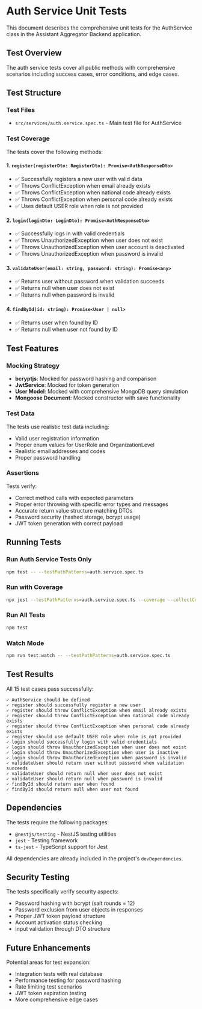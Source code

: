 # Auth Service Unit Tests

This document describes the comprehensive unit tests for the AuthService class in the Assistant Aggregator Backend application.

## Test Overview

The auth service tests cover all public methods with comprehensive scenarios including success cases, error conditions, and edge cases.

## Test Structure

### Test Files
- `src/services/auth.service.spec.ts` - Main test file for AuthService

### Test Coverage

The tests cover the following methods:

#### 1. `register(registerDto: RegisterDto): Promise<AuthResponseDto>`
- ✅ Successfully registers a new user with valid data
- ✅ Throws ConflictException when email already exists
- ✅ Throws ConflictException when national code already exists  
- ✅ Throws ConflictException when personal code already exists
- ✅ Uses default USER role when role is not provided

#### 2. `login(loginDto: LoginDto): Promise<AuthResponseDto>`
- ✅ Successfully logs in with valid credentials
- ✅ Throws UnauthorizedException when user does not exist
- ✅ Throws UnauthorizedException when user account is deactivated
- ✅ Throws UnauthorizedException when password is invalid

#### 3. `validateUser(email: string, password: string): Promise<any>`
- ✅ Returns user without password when validation succeeds
- ✅ Returns null when user does not exist
- ✅ Returns null when password is invalid

#### 4. `findById(id: string): Promise<User | null>`
- ✅ Returns user when found by ID
- ✅ Returns null when user not found by ID

## Test Features

### Mocking Strategy
- **bcryptjs**: Mocked for password hashing and comparison
- **JwtService**: Mocked for token generation
- **User Model**: Mocked with comprehensive MongoDB query simulation
- **Mongoose Document**: Mocked constructor with save functionality

### Test Data
The tests use realistic test data including:
- Valid user registration information
- Proper enum values for UserRole and OrganizationLevel
- Realistic email addresses and codes
- Proper password handling

### Assertions
Tests verify:
- Correct method calls with expected parameters
- Proper error throwing with specific error types and messages
- Accurate return value structure matching DTOs
- Password security (hashed storage, bcrypt usage)
- JWT token generation with correct payload

## Running Tests

### Run Auth Service Tests Only
```bash
npm test -- --testPathPatterns=auth.service.spec.ts
```

### Run with Coverage
```bash
npx jest --testPathPatterns=auth.service.spec.ts --coverage --collectCoverageFrom="src/services/auth.service.ts" --coverageReporters=text
```

### Run All Tests
```bash
npm test
```

### Watch Mode
```bash
npm run test:watch -- --testPathPatterns=auth.service.spec.ts
```

## Test Results

All 15 test cases pass successfully:

```
✓ AuthService should be defined
✓ register should successfully register a new user
✓ register should throw ConflictException when email already exists
✓ register should throw ConflictException when national code already exists  
✓ register should throw ConflictException when personal code already exists
✓ register should use default USER role when role is not provided
✓ login should successfully login with valid credentials
✓ login should throw UnauthorizedException when user does not exist
✓ login should throw UnauthorizedException when user is inactive
✓ login should throw UnauthorizedException when password is invalid
✓ validateUser should return user without password when validation succeeds
✓ validateUser should return null when user does not exist
✓ validateUser should return null when password is invalid
✓ findById should return user when found
✓ findById should return null when user not found
```

## Dependencies

The tests require the following packages:
- `@nestjs/testing` - NestJS testing utilities
- `jest` - Testing framework
- `ts-jest` - TypeScript support for Jest

All dependencies are already included in the project's `devDependencies`.

## Security Testing

The tests specifically verify security aspects:
- Password hashing with bcrypt (salt rounds = 12)
- Password exclusion from user objects in responses
- Proper JWT token payload structure
- Account activation status checking
- Input validation through DTO structure

## Future Enhancements

Potential areas for test expansion:
- Integration tests with real database
- Performance testing for password hashing
- Rate limiting test scenarios
- JWT token expiration testing
- More comprehensive edge cases